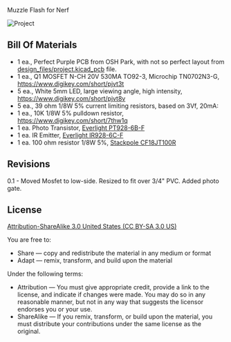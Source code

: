 Muzzle Flash for Nerf

![Project](project.png) 



Bill Of Materials
----------------
  
- 1 ea., Perfect Purple PCB from OSH Park, with not so perfect layout from [design_files/project.kicad_pcb](design_files/project.kicad_pcb) file.
- 1 ea., Q1 MOSFET N-CH 20V 530MA TO92-3, Microchip TN0702N3-G, https://www.digikey.com/short/pjvt3t
- 5 ea., White 5mm LED, large viewing angle, high intensity, https://www.digikey.com/short/pjvt8v
- 5 ea., 39 ohm 1/8W 5% current limiting resistors, based on 3Vf, 20mA:
- 1 ea., 10K 1/8W 5% pulldown resistor, https://www.digikey.com/short/7thw1q
- 1 ea. Photo Transistor, [Everlight PT928-6B-F](https://www.digikey.com/short/qtrp5m)
- 1 ea. IR Emitter, [Everlight IR928-6C-F](https://www.digikey.com/short/jzr3b8)
- 1 ea. 100 ohm resistor 1/8W 5%, [Stackpole CF18JT100R](https://www.digikey.com/short/q72818)


Revisions
------------------
0.1 - Moved Mosfet to low-side. Resized to fit over 3/4" PVC.  Added photo gate.


License
----------------
[Attribution-ShareAlike 3.0 United States (CC BY-SA 3.0 US)](https://creativecommons.org/licenses/by-sa/3.0/us/)

You are free to:

- Share — copy and redistribute the material in any medium or format
- Adapt — remix, transform, and build upon the material

Under the following terms:

- Attribution — You must give appropriate credit, provide a link to the license, and indicate if changes were made. You may do so in any reasonable manner, but not in any way that suggests the licensor endorses you or your use.
- ShareAlike — If you remix, transform, or build upon the material, you must distribute your contributions under the same license as the original.